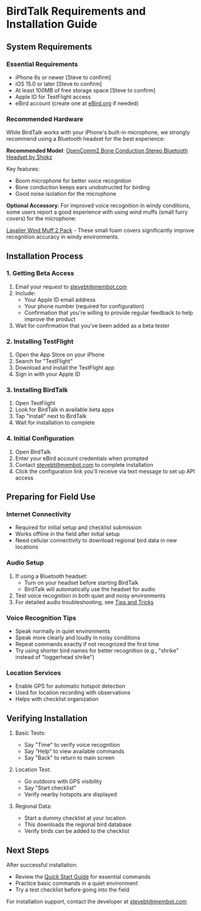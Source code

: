# BirdTalk Requirements and Installation Guide

## System Requirements

### Essential Requirements
- iPhone 6s or newer [Steve to confirm]
- iOS 15.0 or later [Steve to confirm]
- At least 100MB of free storage space [Steve to confirm]
- Apple ID for TestFlight access
- eBird account (create one at [eBird.org](https://ebird.org) if needed)

### Recommended Hardware
While BirdTalk works with your iPhone's built-in microphone, we strongly recommend using a Bluetooth headset for the best experience:

**Recommended Model**: [OpenComm2 Bone Conduction Stereo Bluetooth Headset by Shokz](https://www.amazon.com/SHOKZ-OpenComm2-Conduction-Headphones-Bluetooth/dp/B0C88R9FHG)

Key features:

* Boom microphone for better voice recognition
* Bone conduction keeps ears unobstructed for birding
* Good noise isolation for the microphone

**Optional Accessory**: For improved voice recognition in windy conditions, some users report a good experience with using wind muffs (small furry covers) for the microphone:

[Lavalier Wind Muff 2 Pack](https://www.amazon.com/dp/B0C88R9FHG) - These small foam covers significantly improve recognition accuracy in windy environments.

## Installation Process

### 1. Getting Beta Access
1. Email your request to [stevebt@membot.com](mailto:stevebt@membot.com)
2. Include:
    - Your Apple ID email address
    - Your phone number (required for configuration)
    - Confirmation that you're willing to provide regular feedback to help improve the product
3. Wait for confirmation that you've been added as a beta tester

### 2. Installing TestFlight
1. Open the App Store on your iPhone
2. Search for "TestFlight"
3. Download and install the TestFlight app
4. Sign in with your Apple ID

### 3. Installing BirdTalk
1. Open TestFlight
2. Look for BirdTalk in available beta apps
3. Tap "Install" next to BirdTalk
4. Wait for installation to complete

### 4. Initial Configuration
1. Open BirdTalk
2. Enter your eBird account credentials when prompted
3. Contact [stevebt@membot.com](mailto:stevebt@membot.com) to complete installation
4. Click the configuration link you'll receive via text message to set up API access

## Preparing for Field Use

### Internet Connectivity
- Required for initial setup and checklist submission
- Works offline in the field after initial setup
- Need cellular connectivity to download regional bird data in new locations

### Audio Setup
1. If using a Bluetooth headset:
    - Turn on your headset before starting BirdTalk
    - BirdTalk will automatically use the headset for audio
2. Test voice recognition in both quiet and noisy environments
3. For detailed audio troubleshooting, see [Tips and Tricks](../tips-and-tricks.md#audio-equipment-tips)

### Voice Recognition Tips
- Speak normally in quiet environments
- Speak more clearly and loudly in noisy conditions
- Repeat commands exactly if not recognized the first time
- Try using shorter bird names for better recognition (e.g., "shrike" instead of "loggerhead shrike")

### Location Services
- Enable GPS for automatic hotspot detection
- Used for location recording with observations
- Helps with checklist organization

## Verifying Installation

1. Basic Tests:
    - Say "Time" to verify voice recognition
    - Say "Help" to view available commands
    - Say "Back" to return to main screen

2. Location Test:
    - Go outdoors with GPS visibility
    - Say "Start checklist"
    - Verify nearby hotspots are displayed

3. Regional Data:
    - Start a dummy checklist at your location
    - This downloads the regional bird database
    - Verify birds can be added to the checklist

## Next Steps

After successful installation:

- Review the [Quick Start Guide](../quickstart/first-session.md) for essential commands
- Practice basic commands in a quiet environment
- Try a test checklist before going into the field

For installation support, contact the developer at [stevebt@membot.com](mailto:stevebt@membot.com)
